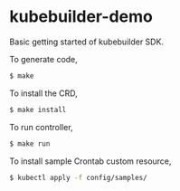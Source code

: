 # kubebuilder-demo

Basic getting started of kubebuilder SDK.

To generate code,

```bash
$ make
```

To install the CRD,

```bash
$ make install
```

To run controller,

```bash
$ make run
```

To install sample Crontab custom resource,

```bash
$ kubectl apply -f config/samples/
```
